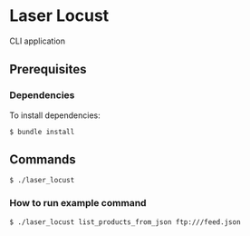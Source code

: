 # Laser Locust

CLI application

## Prerequisites

### Dependencies

To install dependencies:

`$ bundle install`

## Commands

`$ ./laser_locust`

### How to run example command

`$ ./laser_locust list_products_from_json ftp:///feed.json`
